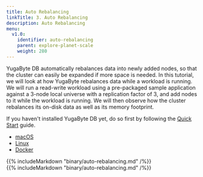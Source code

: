 ```yaml
---
title: Auto Rebalancing
linkTitle: 3. Auto Rebalancing
description: Auto Rebalancing
menu:
  v1.0:
    identifier: auto-rebalancing
    parent: explore-planet-scale
    weight: 280
---
```


YugaByte DB automatically rebalances data into newly added nodes, so that the cluster can easily be expanded if more space is needed. In this tutorial, we will look at how YugaByte rebalances data while a workload is running. We will run a read-write workload using a pre-packaged sample application against a 3-node local universe with a replication factor of 3, and add nodes to it while the workload is running. We will then observe how the cluster rebalances its on-disk data as well as its memory footprint.

If you haven't installed YugaByte DB yet, do so first by following the [Quick Start](../../../quick-start/install/) guide.

<ul class="nav nav-tabs nav-tabs-yb">
  <li >
    <a href="#macos" class="nav-link active" id="macos-tab" data-toggle="tab" role="tab" aria-controls="macos" aria-selected="true">
      <i class="fab fa-apple" aria-hidden="true"></i>
      macOS
    </a>
  </li>
  <li>
    <a href="#linux" class="nav-link" id="linux-tab" data-toggle="tab" role="tab" aria-controls="linux" aria-selected="false">
      <i class="fab fa-linux" aria-hidden="true"></i>
      Linux
    </a>
  </li>
  <li>
    <a href="#docker" class="nav-link" id="docker-tab" data-toggle="tab" role="tab" aria-controls="docker" aria-selected="false">
      <i class="fab fa-docker"></i>
      Docker
    </a>
  </li>
</ul>

<div class="tab-content">
  <div id="macos" class="tab-pane fade show active" role="tabpanel" aria-labelledby="macos-tab">
    {{% includeMarkdown "binary/auto-rebalancing.md" /%}}
  </div>
  <div id="linux" class="tab-pane fade" role="tabpanel" aria-labelledby="linux-tab">
    {{% includeMarkdown "binary/auto-rebalancing.md" /%}}
  </div>
  <!--
    <div id="docker" class="tab-pane fade" role="tabpanel" aria-labelledby="docker-tab">
    {{% includeMarkdown "docker/auto-rebalancing.md" /%}}
  </div>
  <div id="kubernetes" class="tab-pane fade" role="tabpanel" aria-labelledby="kubernetes-tab">
    {{% includeMarkdown "kubernetes/auto-rebalancing.md" /%}}
  </div>
  -->
</div>
